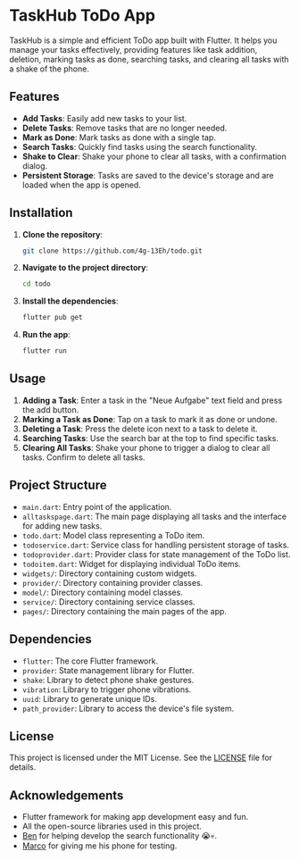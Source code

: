 # TaskHub ToDo App

TaskHub is a simple and efficient ToDo app built with Flutter. It helps you manage your tasks effectively, providing features like task addition, deletion, marking tasks as done, searching tasks, and clearing all tasks with a shake of the phone.

## Features

- **Add Tasks**: Easily add new tasks to your list.
- **Delete Tasks**: Remove tasks that are no longer needed.
- **Mark as Done**: Mark tasks as done with a single tap.
- **Search Tasks**: Quickly find tasks using the search functionality.
- **Shake to Clear**: Shake your phone to clear all tasks, with a confirmation dialog.
- **Persistent Storage**: Tasks are saved to the device's storage and are loaded when the app is opened.

## Installation

1. **Clone the repository**:
    
    ```bash
    git clone https://github.com/4g-13Eh/todo.git
    ```
2. **Navigate to the project directory**:

    ```bash
    cd todo
    ```
3. **Install the dependencies**:

    ```bash
    flutter pub get
    ```
4. **Run the app**:

    ```bash
    flutter run
    ```


## Usage

1. **Adding a Task**: Enter a task in the "Neue Aufgabe" text field and press the add button.
2. **Marking a Task as Done**: Tap on a task to mark it as done or undone.
3. **Deleting a Task**: Press the delete icon next to a task to delete it.
4. **Searching Tasks**: Use the search bar at the top to find specific tasks.
5. **Clearing All Tasks**: Shake your phone to trigger a dialog to clear all tasks. Confirm to delete all tasks.

## Project Structure

- `main.dart`: Entry point of the application.
- `alltaskspage.dart`: The main page displaying all tasks and the interface for adding new tasks.
- `todo.dart`: Model class representing a ToDo item.
- `todoservice.dart`: Service class for handling persistent storage of tasks.
- `todoprovider.dart`: Provider class for state management of the ToDo list.
- `todoitem.dart`: Widget for displaying individual ToDo items.
- `widgets/`: Directory containing custom widgets.
- `provider/`: Directory containing provider classes.
- `model/`: Directory containing model classes.
- `service/`: Directory containing service classes.
- `pages/`: Directory containing the main pages of the app.

## Dependencies

- `flutter`: The core Flutter framework.
- `provider`: State management library for Flutter.
- `shake`: Library to detect phone shake gestures.
- `vibration`: Library to trigger phone vibrations.
- `uuid`: Library to generate unique IDs.
- `path_provider`: Library to access the device's file system.

## License

This project is licensed under the MIT License. See the [LICENSE](LICENSE) file for details.

## Acknowledgements

- Flutter framework for making app development easy and fun.
- All the open-source libraries used in this project.
- [Ben](https://github.com/BWizard06) for helping develop the search functionality 😭💀.
- [Marco](https://github.com/MarcoSpinaBZZ) for giving me his phone for testing.
